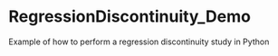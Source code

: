 # RegressionDiscontinuity_Demo
Example of how to perform a regression discontinuity study in Python
